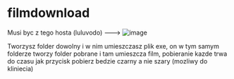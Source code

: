 # filmdownload
Musi byc  z tego hosta (luluvodo) ---> ![image](https://github.com/user-attachments/assets/eefcdf15-56a4-4045-b0ee-689b63cf5f3a)


Tworzysz folder dowolny i w nim umieszczasz plik exe, on w tym samym folderze tworzy folder pobrane i tam umieszcza film, pobieranie kazde trwa do czasu jak przycisk pobierz bedzie czarny a nie szary (mozliwy do kliniecia)
